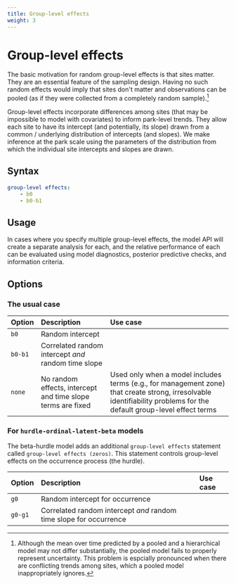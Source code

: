 ```yaml
---
title: Group-level effects
weight: 3
---
```


# Group-level effects

The basic motivation for random group-level effects is that sites matter. They are an essential feature of the sampling design. Having no such random effects would imply that sites don't matter and observations can be pooled (as if they were collected from a completely random sample).[^1] 

Group-level effects incorporate differences among sites (that may be impossible to model with covariates) to inform park-level trends. They allow each site to have its intercept (and potentially, its slope) drawn from a common / underlying distribution of intercepts (and slopes). We make inference at the park scale using the parameters of the distribution from which the individual site intercepts and slopes are drawn.

## Syntax

```yml
group-level effects:
    - b0
    - b0-b1
```

## Usage

In cases where you specify multiple group-level effects, the model API will create a separate analysis for each, and the relative performance of each can be evaluated using model diagnostics, posterior predictive checks, and information criteria.

## Options

### The usual case

| Option  | Description  | Use case  |
|:--------|:-------------|:---------|
| `b0`  | Random intercept |   |
| `b0-b1`  | Correlated random intercept _and_ random time slope  |   |
| `none`  | No random effects, intercept and time slope terms are fixed | Used only when a model includes terms (e.g., for management zone) that create strong, irresolvable identifiability problems for the default group-level effect terms  |

### For `hurdle-ordinal-latent-beta` models

The beta-hurdle model adds an additional `group-level effects` statement called `group-level effects (zeros)`. This statement controls group-level effects on the occurrence process (the hurdle).

| Option  | Description  | Use case  |
|:--------|:-------------|:---------|
| `g0`  | Random intercept for occurrence |   |
| `g0-g1`  | Correlated random intercept _and_ random time slope for occurrence  |   |

[^1]: Although the mean over time predicted by a pooled and a hierarchical model may not differ substantially, the pooled model fails to properly represent uncertainty. This problem is espcially pronounced when there are conflicting trends among sites, which a pooled model inappropriately ignores.